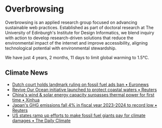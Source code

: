 # Overbrowsing

Overbrowsing is an applied research group focused on advancing sustainable web practices. Established as part of doctoral research at The University of Edinburgh's Institute for Design Informatics, we blend inquiry with action to develop research-driven solutions that reduce the environmental impact of the internet and improve accessibility, aligning technological potential with environmental stewardship.

<!-- clock-time -->
We have just 4 years, 2 months, 11 days to limit global warming to 1.5°C.
<!-- /clock-time -->

## Climate News
<!-- clock-news -->
- [Dutch court holds landmark ruling on fossil fuel ads ban • Euronews](https://www.euronews.com/green/2025/04/28/landmark-ruling-should-encourage-more-cities-to-ban-fossil-fuel-ads-campaigners-urge )
- [Revive Our Ocean initiative launched to protect coastal waters • Reuters](https://www.reuters.com/sustainability/climate-energy/revive-our-ocean-initiative-launched-protect-coastal-waters-2025-04-24/ )
- [China's wind & solar energy capacity surpasses thermal power for first time • Xinhua](https://english.news.cn/20250425/8822d06f83004f20b178c559e43941ad/c.html )
- [Japan's GHG emissions fall 4% in fiscal year 2023-2024 to record low • Reuters](https://www.reuters.com/sustainability/climate-energy/japans-greenhouse-gas-emissions-fall-4-fy2324-record-low-2025-04-25/ )
- [US states ramp up efforts to make fossil fuel giants pay for climate damages • The Daily Climate](https://www.dailyclimate.org/states-ramp-up-efforts-to-make-fossil-fuel-giants-pay-for-climate-damages-2671843465.html )
<!-- /clock-news -->
